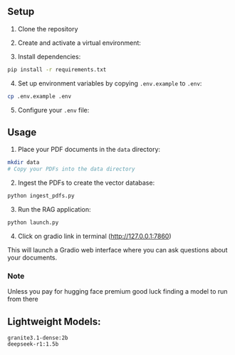 ## Setup

1. Clone the repository

2. Create and activate a virtual environment:

3. Install dependencies:

```bash
pip install -r requirements.txt
```

4. Set up environment variables by copying `.env.example` to `.env`:

```bash
cp .env.example .env
```

5. Configure your `.env` file:

## Usage

1. Place your PDF documents in the `data` directory:

```bash
mkdir data
# Copy your PDFs into the data directory
```

2. Ingest the PDFs to create the vector database:

```bash
python ingest_pdfs.py
```

3. Run the RAG application:

```bash
python launch.py
```

4. Click on gradio link in terminal (http://127.0.0.1:7860)

This will launch a Gradio web interface where you can ask questions about your documents.

### Note

Unless you pay for hugging face premium good luck finding a model to run from there

## Lightweight Models:

    granite3.1-dense:2b
    deepseek-r1:1.5b
